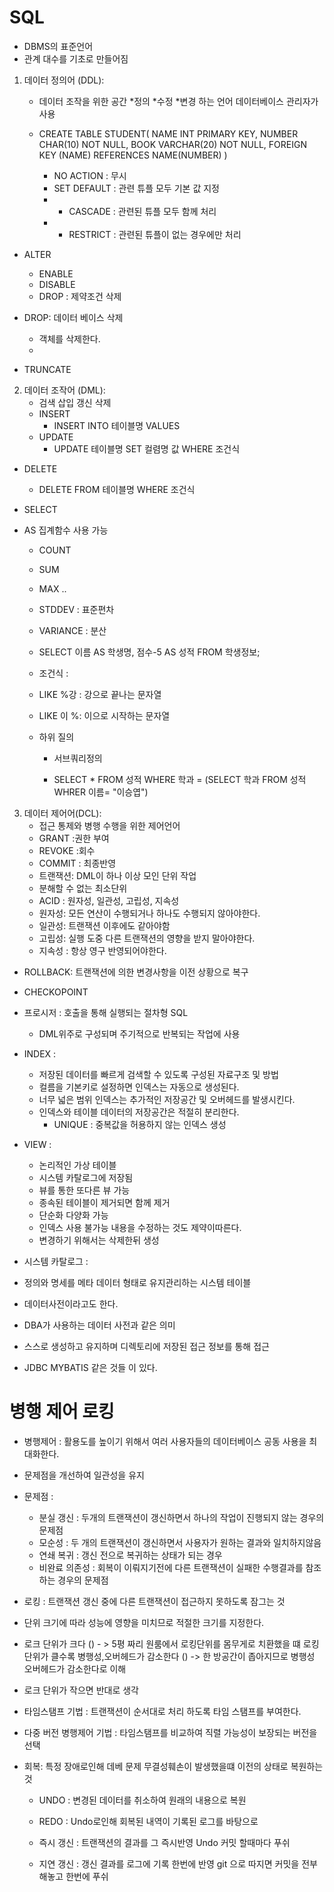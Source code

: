 # SQL


- DBMS의 표준언어 
- 관계 대수를 기초로 만들어짐

1. 데이터 정의어 (DDL):
   - 데이터 조작을 위한 공간 *정의 *수정 *변경 하는 언어 데이터베이스 관리자가 사용
   - 
     CREATE TABLE STUDENT(
     NAME INT PRIMARY KEY,
     NUMBER CHAR(10) NOT NULL,
     BOOK VARCHAR(20) NOT NULL,
     FOREIGN KEY (NAME) REFERENCES NAME(NUMBER)
     )


     - NO ACTION : 무시 
     - SET DEFAULT : 관련 튜플 모두 기본 값 지정
     -  *  CASCADE : 관련된 튜플 모두 함께 처리
     -  * RESTRICT : 관련된 튜플이 없는 경우에만 처리

  - ALTER
    - ENABLE 
    - DISABLE
    - DROP : 제약조건 삭제
    
    
  - DROP:  데이터 베이스 삭제
    - 객체를 삭제한다.
    - 
  - TRUNCATE 


2. 데이터 조작어 (DML):
   - 검색 삽입 갱신 삭제 
   - INSERT
     - INSERT INTO 테이블명 VALUES 
   - UPDATE
     - UPDATE 테이블명 SET 컬렴명 값 WHERE 조건식

  - DELETE
    -  DELETE FROM 테이블명 WHERE 조건식
  
  - SELECT
  - AS 집계함수 사용 가능 
    - COUNT
    - SUM
    - MAX ..
    - STDDEV : 표준편차
    - VARIANCE :  분산 
    - SELECT 이름 AS 학생명, 점수-5 AS 성적 FROM 학생정보;
    -  조건식 : 
      -  LIKE %강 : 강으로 끝나는 문자열
      -  LIKE 이 %: 이으로 시작하는 문자열

    - 하위 질의 
      - 서브쿼리정의
  
      - SELECT * FROM 성적 WHERE 학과 = (SELECT 학과 FROM 성적 WHRER 이름= "이승엽")



3. 데이터 제어어(DCL):
   - 접근 통제와 병행 수행을 위한 제어언어
   - GRANT :권한 부여
   - REVOKE :회수 
   - COMMIT : 최종반영
   -  트랜잭션: DML이 하나 이상 모인 단위 작업
   - 분해할 수 없는 최소단위
   - ACID : 원자성, 일관성, 고립성, 지속성 
   *  원자성: 모든 연산이 수행되거나 하나도 수행되지 않아야한다.
   *  일관성: 트랜잭션 이후에도 같아야함
   *  고립성: 실행 도중 다른 트랜잭션의 영향을 받지 말아야한다.
   *  지속성 : 항상 영구 반영되어야한다.
   

  - ROLLBACK: 트랜잭션에 의한 변경사항을 이전 상황으로 복구
  - CHECKOPOINT 


- 프로시저 : 호출을 통해 실행되는 절차형 SQL 
  - DML위주로 구성되며 주기적으로 반복되는 작업에 사용
  


 - INDEX : 
   - 저장된 데이터를 빠르게 검색할 수 있도록 구성된 자료구조 및 방법
   - 컬름을 기본키로 설정하면 인덱스는 자동으로 생성된다.
   - 너무 넓은 범위 인덱스는 추가적인 저장공간 및 오버헤드를 발생시킨다.
   - 인덱스와 테이블  데이터의 저장공간은 적절히 분리한다.
     - UNIQUE : 중복값을 허용하지 않는 인덱스 생성

- VIEW :
  - 논리적인 가상 테이블
  - 시스템 카탈로그에 저장됨 
  - 뷰를 통한 또다른 뷰 가능
  - 종속된 테이블이 제거되면 함께 제거
  - 단순화 다양화 가능
  - 인덱스 사용 불가능 내용을 수정하는 것도 제약이따른다.
  - 변경하기 위해서는 삭제한뒤 생성


- 시스템 카탈로그 :
- 정의와 명세를 메타 데이터 형태로 유지관리하는 시스템 테이블 
- 데이터사전이라고도 한다.
- DBA가 사용하는 데이터 사전과 같은 의미
- 스스로 생성하고 유지하며 디렉토리에 저장된 접근 정보를 통해 접근
- JDBC MYBATIS 같은 것들 이 있다.



 # 병행 제어 로킹 
- 병행제어 : 활용도를 높이기 위해서 여러 사용자들의 데이터베이스 공동 사용을 최대화한다.
- 문제점을 개선하여 일관성을 유지
- 문제점 : 
  - 분실 갱신 : 두개의 트랜잭션이 갱신하면서 하나의 작업이 진행되지 않는 경우의 문제점
  - 모순성 : 두 개의 트랜잭션이 갱신하면서 사용자가 원하는 결과와 일치하지않음
  - 연쇄 복귀 : 갱신 전으로 복귀하는 상태가 되는 경우
  - 비완료 의존성 : 회복이 이뤄지기전에 다른 트랜잭션이 실패한 수행결과를 참조하는 경우의 문제점
  
- 로킹 : 트랜잭션  갱신 중에 다른 트랜잭션이 접근하지 못하도록 잠그는 것 
- 단위 크기에 따라 성능에 영향을 미치므로 적절한 크기를 지정한다.
- 로크 단위가 크다 () - > 5평 짜리 원룸에서 로킹단위를 몸무게로 치환했을 떄 로킹단위가 클수록 병행성,오버헤드가 감소한다 () -> 한 방공간이 좁아지므로 병행성 오버헤드가 감소한다로 이해 
- 로크 단위가 작으면  반대로 생각 
- 타임스탬프 기법 : 트랜잭션이 순서대로 처리 하도록 타임 스탬프를 부여한다.
- 다중 버전 병행제어 기법 : 타임스탬프를 비교하여 직렬 가능성이 보장되는 버전을 선택

- 회복: 특정 장애로인해 데베 문제 무결성훼손이 발생했을떄 이전의 상태로 복원하는 것
  - UNDO : 변경된 데이터를 취소하여 원래의 내용으로 복원

  - REDO : Undo로인해 회복된 내역이 기록된 로그를 바탕으로 

  - 즉시 갱신 : 트랜잭션의 결과를 그 즉시반영 Undo  커밋 할때마다 푸쉬 
  - 지연 갱신 : 갱신 결과를 로그에 기록 한번에 반영 git 으로 따지면 커밋을 전부해놓고 한번에 푸쉬



